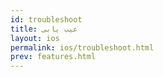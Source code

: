 ```yaml
---
id: troubleshoot
title: عیب یابی
layout: ios
permalink: ios/troubleshoot.html
prev: features.html
---
```


